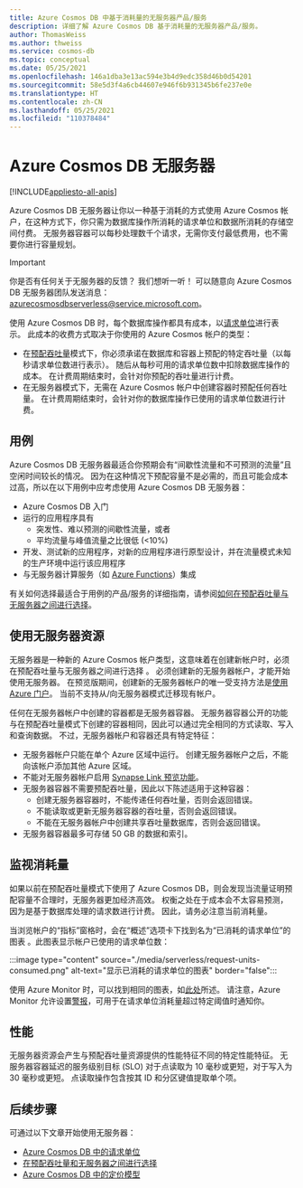 ```yaml
---
title: Azure Cosmos DB 中基于消耗量的无服务器产品/服务
description: 详细了解 Azure Cosmos DB 基于消耗量的无服务器产品/服务。
author: ThomasWeiss
ms.author: thweiss
ms.service: cosmos-db
ms.topic: conceptual
ms.date: 05/25/2021
ms.openlocfilehash: 146a1dba3e13ac594e3b4d9edc358d46b0d54201
ms.sourcegitcommit: 58e5d3f4a6cb44607e946f6b931345b6fe237e0e
ms.translationtype: HT
ms.contentlocale: zh-CN
ms.lasthandoff: 05/25/2021
ms.locfileid: "110378484"
---
```

# <a name="azure-cosmos-db-serverless"></a>Azure Cosmos DB 无服务器
[!INCLUDE[appliesto-all-apis](includes/appliesto-all-apis.md)]

Azure Cosmos DB 无服务器让你以一种基于消耗的方式使用 Azure Cosmos 帐户，在这种方式下，你只需为数据库操作所消耗的请求单位和数据所消耗的存储空间付费。 无服务器容器可以每秒处理数千个请求，无需你支付最低费用，也不需要你进行容量规划。

> [!IMPORTANT] 
> 你是否有任何关于无服务器的反馈？ 我们想听一听！ 可以随意向 Azure Cosmos DB 无服务器团队发送消息：[azurecosmosdbserverless@service.microsoft.com](mailto:azurecosmosdbserverless@service.microsoft.com)。

使用 Azure Cosmos DB 时，每个数据库操作都具有成本，以[请求单位](request-units.md)进行表示。 此成本的收费方式取决于你使用的 Azure Cosmos 帐户的类型：

- 在[预配吞吐量](set-throughput.md)模式下，你必须承诺在数据库和容器上预配的特定吞吐量（以每秒请求单位数进行表示）。 随后从每秒可用的请求单位数中扣除数据库操作的成本。 在计费周期结束时，会针对你预配的吞吐量进行计费。
- 在无服务器模式下，无需在 Azure Cosmos 帐户中创建容器时预配任何吞吐量。 在计费周期结束时，会针对你的数据库操作已使用的请求单位数进行计费。

## <a name="use-cases"></a>用例

Azure Cosmos DB 无服务器最适合你预期会有“间歇性流量和不可预测的流量”且空闲时间较长的情况。 因为在这种情况下预配容量不是必需的，而且可能会成本过高，所以在以下用例中应考虑使用 Azure Cosmos DB 无服务器：

- Azure Cosmos DB 入门
- 运行的应用程序具有
    - 突发性、难以预测的间歇性流量，或者
    - 平均流量与峰值流量之比很低 (<10%)
- 开发、测试新的应用程序，对新的应用程序进行原型设计，并在流量模式未知的生产环境中运行该应用程序
- 与无服务器计算服务（如 [Azure Functions](../azure-functions/functions-overview.md)）集成

有关如何选择最适合于用例的产品/服务的详细指南，请参阅[如何在预配吞吐量与无服务器之间进行选择](throughput-serverless.md)。

## <a name="using-serverless-resources"></a>使用无服务器资源

无服务器是一种新的 Azure Cosmos 帐户类型，这意味着在创建新帐户时，必须在预配吞吐量与无服务器之间进行选择 。 必须创建新的无服务器帐户，才能开始使用无服务器。 在预览版期间，创建新的无服务器帐户的唯一受支持方法是[使用 Azure 门户](create-cosmosdb-resources-portal.md)。 当前不支持从/向无服务器模式迁移现有帐户。

任何在无服务器帐户中创建的容器都是无服务器容器。 无服务器容器公开的功能与在预配吞吐量模式下创建的容器相同，因此可以通过完全相同的方式读取、写入和查询数据。 不过，无服务器帐户和容器还具有特定特征：

- 无服务器帐户只能在单个 Azure 区域中运行。 创建无服务器帐户之后，不能向该帐户添加其他 Azure 区域。
- 不能对无服务器帐户启用 [Synapse Link 预览功能](synapse-link.md)。
- 无服务器容器不需要预配吞吐量，因此以下陈述适用于这种容器：
    - 创建无服务器容器时，不能传递任何吞吐量，否则会返回错误。
    - 不能读取或更新无服务器容器的吞吐量，否则会返回错误。
    - 不能在无服务器帐户中创建共享吞吐量数据库，否则会返回错误。
- 无服务器容器最多可存储 50 GB 的数据和索引。

## <a name="monitoring-your-consumption"></a>监视消耗量

如果以前在预配吞吐量模式下使用了 Azure Cosmos DB，则会发现当流量证明预配容量不合理时，无服务器更加经济高效。 权衡之处在于成本会不太容易预测，因为是基于数据库处理的请求数进行计费。 因此，请务必注意当前消耗量。

当浏览帐户的“指标”窗格时，会在“概述”选项卡下找到名为“已消耗的请求单位”的图表  。此图表显示帐户已使用的请求单位数：

:::image type="content" source="./media/serverless/request-units-consumed.png" alt-text="显示已消耗的请求单位的图表" border="false":::

使用 Azure Monitor 时，可以找到相同的图表，如[此处](monitor-request-unit-usage.md)所述。 请注意，Azure Monitor 允许设置[警报](../azure-monitor/alerts/alerts-metric-overview.md)，可用于在请求单位消耗量超过特定阈值时通知你。

## <a name="performance"></a><a id="performance"></a>性能

无服务器资源会产生与预配吞吐量资源提供的性能特征不同的特定性能特征。 无服务器容器延迟的服务级别目标 (SLO) 对于点读取为 10 毫秒或更短，对于写入为 30 毫秒或更短。 点读取操作包含按其 ID 和分区键值提取单个项。

## <a name="next-steps"></a>后续步骤

可通过以下文章开始使用无服务器：

- [Azure Cosmos DB 中的请求单位](request-units.md)
- [在预配吞吐量和无服务器之间进行选择](throughput-serverless.md)
- [Azure Cosmos DB 中的定价模型](how-pricing-works.md)
